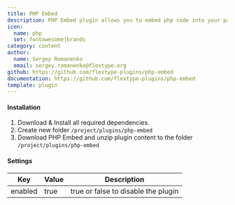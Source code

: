 ```yaml
---
title: PHP Embed
description: PHP Embed plugin allows you to embed php code into your page.
icon:
  name: php
  set: fontawesome|brands
category: content
author:
  name: Sergey Romanenko
  email: sergey.romanenko@flextype.org
github: https://github.com/flextype-plugins/php-embed
documentation: https://github.com/flextype-plugins/php-embed
template: plugin
---
```


#### Installation

1. Download & Install all required dependencies.
2. Create new folder `/project/plugins/php-embed`
3. Download PHP Embed and unzip plugin content to the folder `/project/plugins/php-embed`

#### Settings

| Key | Value | Description |
|---|---|---|
| enabled | true | true or false to disable the plugin |
